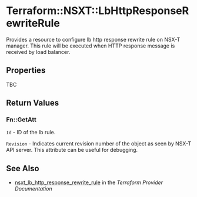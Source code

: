 # Terraform::NSXT::LbHttpResponseRewriteRule

Provides a resource to configure lb http response rewrite rule on NSX-T manager. This rule will be executed when HTTP response message is received by load balancer.

## Properties

TBC

## Return Values

### Fn::GetAtt

`Id` - ID of the lb rule.

`Revision` - Indicates current revision number of the object as seen by NSX-T API server. This attribute can be useful for debugging.

## See Also

* [nsxt_lb_http_response_rewrite_rule](https://www.terraform.io/docs/providers/nsxt/r/lb_http_response_rewrite_rule.html) in the _Terraform Provider Documentation_